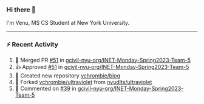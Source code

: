 ### Hi there 👋

I'm Venu, MS CS Student at New York University.

---

### :zap: Recent Activity

<!--RECENT_ACTIVITY:start-->
1. 🎉 Merged PR [#51](https://github.com/gcivil-nyu-org/INET-Monday-Spring2023-Team-5/pull/51) in [gcivil-nyu-org/INET-Monday-Spring2023-Team-5](https://github.com/gcivil-nyu-org/INET-Monday-Spring2023-Team-5)
2. 👍 Approved [#51](https://github.com/gcivil-nyu-org/INET-Monday-Spring2023-Team-5/pull/51#pullrequestreview-1322729703) in [gcivil-nyu-org/INET-Monday-Spring2023-Team-5](https://github.com/gcivil-nyu-org/INET-Monday-Spring2023-Team-5)
3. 📔 Created new repository [vchrombie/blog](https://github.com/vchrombie/blog)
4. 🔱 Forked [vchrombie/ultraviolet](https://github.com/vchrombie/ultraviolet) from [nyudlts/ultraviolet](https://github.com/nyudlts/ultraviolet)
5. 💬 Commented on [#39](https://github.com/gcivil-nyu-org/INET-Monday-Spring2023-Team-5/issues/39#issuecomment-1449074192) in [gcivil-nyu-org/INET-Monday-Spring2023-Team-5](https://github.com/gcivil-nyu-org/INET-Monday-Spring2023-Team-5)
<!--RECENT_ACTIVITY:end-->

<!--
**vchrombie/vchrombie** is a ✨ _special_ ✨ repository because its `README.md` (this file) appears on your GitHub profile.

Here are some ideas to get you started:

- 🔭 I’m currently working on ...
- 🌱 I’m currently learning ...
- 👯 I’m looking to collaborate on ...
- 🤔 I’m looking for help with ...
- 💬 Ask me about ...
- 📫 How to reach me: ...
- 😄 Pronouns: ...
- ⚡ Fun fact: ...
-->
